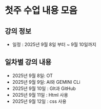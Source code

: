 # 첫주 수업 내용 모음

## 강의 정보

- 일정 : 2025년 9월 8일 부터 ~ 9월 10일까지

## 일차별 강의 내용

- 2025년 9월 8일: OT
- 2025년 9월 9일: AI와 GEMINI CLi
- 2025년 9월 10일 : GIt과 GitHub
- 2025년 9월 11일 : Html 사용
- 2025년 9월 12일 : css 사용